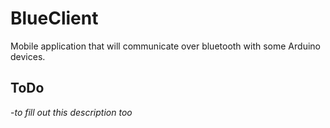 # BlueClient

Mobile application that will communicate over bluetooth with some Arduino devices.


## ToDo

-*to fill out this description too*